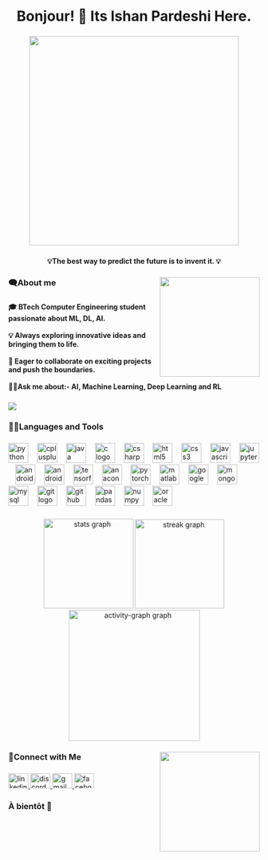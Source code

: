<h1 align="center">Bonjour! 👋 Its Ishan Pardeshi Here.</h1>

###

<div align="center">
  <img height="420" src="https://i.pinimg.com/originals/ec/d4/b8/ecd4b8909096ae5e1f7808e03013e7a7.gif"  />
</div>

###

<h4 align="center">💡The best way to predict the future is to invent it. 💡</h4>

###

<img align="right" height="200" src="https://user-images.githubusercontent.com/115187902/230700872-d5f44b85-56c7-4e27-80a4-6e2db901e60c.gif"  />

###

<h3 align="left">🗨️About me</h3>

###

<h4 align="left">🎓 BTech Computer Engineering student passionate about ML, DL, AI. <br><br>💡 Always exploring innovative ideas and bringing them to life.<br><br> 🤝 Eager to collaborate on exciting projects and push the boundaries.<br><br>👨‍💻Ask me about:- AI, Machine Learning, Deep Learning and RL</h4>

###

<div align="left">
  <img src="https://visitor-badge.laobi.icu/badge?page_id=IPcaser.IPcaser&left_color=magenta&right_color=blueviolet&left_text=Profile%20Views"  />
</div>

###

<h3 align="left">👨‍💻Languages and Tools</h3>

###

<div align="left">
  <img src="https://cdn.simpleicons.org/python/3776AB" height="40" alt="python logo"  />
  <img width="10" />
  <img src="https://cdn.jsdelivr.net/gh/devicons/devicon/icons/cplusplus/cplusplus-original.svg" height="40" alt="cplusplus logo"  />
  <img width="10" />
  <img src="https://cdn.jsdelivr.net/gh/devicons/devicon/icons/java/java-original.svg" height="40" alt="java logo"  />
  <img width="10" />
  <img src="https://cdn.jsdelivr.net/gh/devicons/devicon/icons/c/c-original.svg" height="40" alt="c logo"  />
  <img width="10" />
  <img src="https://cdn.jsdelivr.net/gh/devicons/devicon/icons/csharp/csharp-original.svg" height="40" alt="csharp logo"  />
  <img width="10" />
  <img src="https://cdn.jsdelivr.net/gh/devicons/devicon/icons/html5/html5-original.svg" height="40" alt="html5 logo"  />
  <img width="10" />
  <img src="https://cdn.jsdelivr.net/gh/devicons/devicon/icons/css3/css3-original.svg" height="40" alt="css3 logo"  />
  <img width="10" />
  <img src="https://cdn.jsdelivr.net/gh/devicons/devicon/icons/javascript/javascript-original.svg" height="40" alt="javascript logo"  />
  <img width="10" />
  <img src="https://cdn.jsdelivr.net/gh/devicons/devicon/icons/jupyter/jupyter-original.svg" height="40" alt="jupyter logo"  />
  <img width="10" />
  <img src="https://cdn.jsdelivr.net/gh/devicons/devicon/icons/android/android-original.svg" height="40" alt="android logo"  />
  <img width="10" />
  <img src="https://cdn.jsdelivr.net/gh/devicons/devicon/icons/androidstudio/androidstudio-original.svg" height="40" alt="androidstudio logo"  />
  <img width="10" />
  <img src="https://cdn.jsdelivr.net/gh/devicons/devicon/icons/tensorflow/tensorflow-original.svg" height="40" alt="tensorflow logo"  />
  <img width="10" />
  <img src="https://cdn.jsdelivr.net/gh/devicons/devicon/icons/anaconda/anaconda-original.svg" height="40" alt="anaconda logo"  />
  <img width="10" />
  <img src="https://cdn.jsdelivr.net/gh/devicons/devicon/icons/pytorch/pytorch-original.svg" height="40" alt="pytorch logo"  />
  <img width="10" />
  <img src="https://cdn.jsdelivr.net/gh/devicons/devicon/icons/matlab/matlab-original.svg" height="40" alt="matlab logo"  />
  <img width="10" />
  <img src="https://cdn.jsdelivr.net/gh/devicons/devicon/icons/googlecloud/googlecloud-original.svg" height="40" alt="googlecloud logo"  />
  <img width="10" />
  <img src="https://cdn.jsdelivr.net/gh/devicons/devicon/icons/mongodb/mongodb-original.svg" height="40" alt="mongodb logo"  />
  <img width="10" />
  <img src="https://cdn.jsdelivr.net/gh/devicons/devicon/icons/mysql/mysql-original.svg" height="40" alt="mysql logo"  />
  <img width="10" />
  <img src="https://cdn.jsdelivr.net/gh/devicons/devicon/icons/git/git-original.svg" height="40" alt="git logo"  />
  <img width="10" />
  <img src="https://skillicons.dev/icons?i=github" height="40" alt="github logo"  />
  <img width="10" />
  <img src="https://cdn.simpleicons.org/pandas/150458" height="40" alt="pandas logo"  />
  <img width="10" />
  <img src="https://cdn.simpleicons.org/numpy/013243" height="40" alt="numpy logo"  />
  <img width="10" />
  <img src="https://cdn.simpleicons.org/oracle/F80000" height="40" alt="oracle logo"  />
</div>

###

<div align="center">
  <img src="https://github-readme-stats.vercel.app/api?username=IPcaser&hide_title=false&hide_rank=true&show_icons=true&include_all_commits=true&count_private=true&disable_animations=false&theme=jolly&locale=en&hide_border=false&order=1" height="180" alt="stats graph"  />
  <img src="https://streak-stats.demolab.com?user=IPcaser&locale=en&mode=daily&theme=jolly&hide_border=false&border_radius=5&order=3" height="179" alt="streak graph"  />
  <img src="https://github-readme-activity-graph.vercel.app/graph?username=IPcaser&radius=16&theme=synthwave-84&area=true&order=5" height="263" alt="activity-graph graph"  />
</div>

###

<img align="right" height="200" src="https://www.mkgifs.com/wp-content/uploads/2023/05/Purple-Vegeta-GIF.gif"  />

###

<h3 align="left">📲Connect with Me</h3>

###

<div align="left">
  <a href="https://www.linkedin.com/in/ishan-pardeshi-169308272/" target="_blank">
    <img src="https://raw.githubusercontent.com/maurodesouza/profile-readme-generator/master/src/assets/icons/social/linkedin/default.svg" width="40" height="30" alt="linkedin logo"  />
  </a>
  <a href="https://discordapp.com/users/ishan2325/" target="_blank">
    <img src="https://raw.githubusercontent.com/maurodesouza/profile-readme-generator/master/src/assets/icons/social/discord/default.svg" width="40" height="30" alt="discord logo"  />
  </a>
  <a href="ishanapardeshi@gmail.com" target="_blank">
    <img src="https://raw.githubusercontent.com/maurodesouza/profile-readme-generator/master/src/assets/icons/social/gmail/default.svg" width="40" height="30" alt="gmail logo"  />
  </a>
  <a href="https://www.facebook.com/ishan.pardeshi.12?mibextid=ZbWKwL" target="_blank">
    <img src="https://raw.githubusercontent.com/maurodesouza/profile-readme-generator/master/src/assets/icons/social/facebook/default.svg" width="40" height="30" alt="facebook logo"  />
  </a>
</div>

###

<h3 align="left">À bientôt 👋</h3>

###
